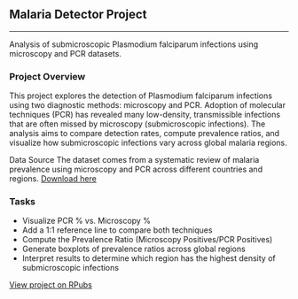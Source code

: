 ## Malaria Detector Project

---

Analysis of submicroscopic Plasmodium falciparum infections using microscopy and PCR datasets.

### Project  Overview
This project explores the detection of Plasmodium falciparum infections using two diagnostic methods: microscopy and PCR. Adoption of molecular techniques (PCR) has revealed many low-density, transmissible infections that are often missed by microscopy (submicroscopic infections). The analysis aims to compare detection rates, compute prevalence ratios, and visualize how submicroscopic infections vary across global malaria regions.

Data Source
The dataset comes from a systematic review of malaria prevalence using microscopy and PCR across different countries and regions. [Download here]( https://raw.githubusercontent.com/HackBio-Internship/public_datasets/main/R/lancet_malaria.txt)


### Tasks
- Visualize PCR % vs. Microscopy %
- Add a 1:1 reference line to compare both techniques
- Compute the Prevalence Ratio (Microscopy Positives/PCR Positives)
- Generate boxplots of prevalence ratios across global regions
- Interpret results to determine which region has the highest density of submicroscopic infections


[View project on RPubs](https://rpubs.com/Akinjide/1343693)
